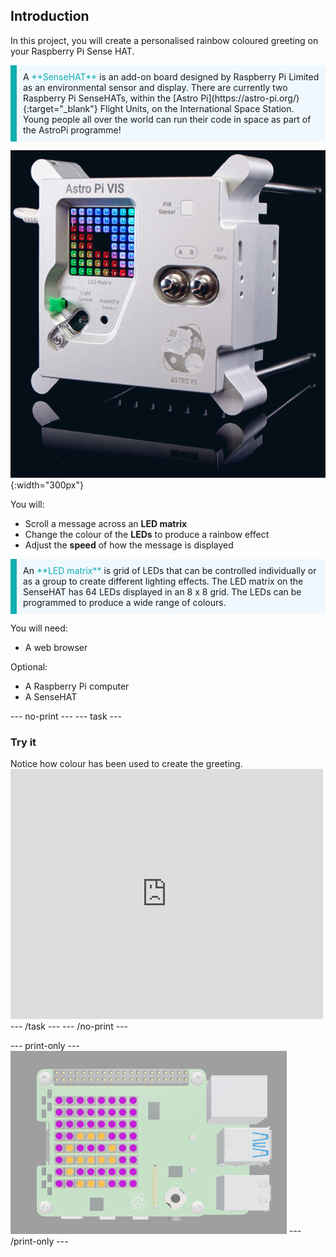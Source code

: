 ## Introduction

In this project, you will create a personalised rainbow coloured greeting on your Raspberry Pi Sense HAT. 

<p style="border-left: solid; border-width:10px; border-color: #0faeb0; background-color: aliceblue; padding: 10px;">
A <span style="color: #0faeb0">**SenseHAT**</span> is an add-on board designed by Raspberry Pi Limited as an environmental sensor and display. There are currently two Raspberry Pi SenseHATs, within the [Astro Pi](https://astro-pi.org/){:target="_blank"} Flight Units, on the International Space Station. Young people all over the world can run their code in space as part of the AstroPi programme!
</p>

![The Astro Pi flight unit.](images/flight_unit.jpg){:width="300px"}

You will:
+ Scroll a message across an **LED matrix**
+ Change the colour of the **LEDs** to produce a rainbow effect
+ Adjust the **speed** of how the message is displayed

<p style="border-left: solid; border-width:10px; border-color: #0faeb0; background-color: aliceblue; padding: 10px;">
An <span style="color: #0faeb0">**LED matrix**</span> is grid of LEDs that can be controlled individually or as a group to create different lighting effects. The LED matrix on the SenseHAT has 64 LEDs displayed in an 8 x 8 grid. The LEDs can be programmed to produce a wide range of colours.
</p>

You will need:
+ A web browser

Optional:
+ A Raspberry Pi computer
+ A SenseHAT

--- no-print ---
--- task ---
### Try it
<div style="display: flex; flex-wrap: wrap">
<div style="flex-basis: 175px; flex-grow: 1">  
Notice how colour has been used to create the greeting.
</div>
<div>
<iframe src="https://trinket.io/embed/html/5412a2e393?outputOnly=true" width="500" height="400" frameborder="0" marginwidth="0" marginheight="0" allowfullscreen></iframe>
</div>
</div>
--- /task ---
--- /no-print ---

--- print-only ---
![Completed project](images/solution.PNG)
--- /print-only ---